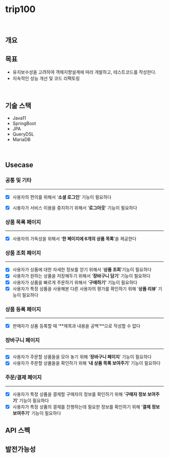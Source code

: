 # trip100

<br>

## 개요


## 목표
- 유지보수성을 고려하여 객체지향설계에 따라 개발하고, 테스트코드를 작성한다.
- 지속적인 성능 개선 및 코드 리팩토링

<br>

## 기술 스택 

- Java11
- SpringBoot
- JPA
- QueryDSL
- MariaDB

<br>


## Usecase
### 공통 및 기타

---

- [x]  사용자의 편의를 위해서 ‘**소셜 로그인**’ 기능이 필요하다
- [x]  시용자가 서비스 이용을 중지하기 위해서 ‘**로그아웃**’ 기능이 필요하다


### 상품 목록 페이지

---

- [x]  사용자의 가독성을 위해서 ‘**한 페이지에  6개의 상품 목록**’을 제공한다

### 상품 조회 페이지

---

- [x]  사용자가 상품에 대한 자세한 정보를 얻기 위해서 ‘**상품 조회**’기능이 필요하다
- [x]  사용자가 원하는 상품을 저장해두기 위해서 ‘**장바구니 담기**’ 기능이 필요하다
- [x]  사용자가 상품을 빠르게 주문하기 위해서 ‘**구매하기’** 기능이 필요하다
- [x]  사용자가 특정 상품을 사용해본 다른 사용자의 평가를 확인하기 위해 ‘**상품 리뷰**’ 기능이 필요하다

### 상품 등록 페이지

---

- [x]  판매자가 상품 등록할 때 ‘**제목과 내용을 공백’**으로 작성할 수 없다

### 장바구니 페이지

---

- [x]  사용자가 주문할 상품들을 모아 놓기 위해 ‘**장바구니 페이지**’ 기능이 필요하다
- [x]  사용자가 주문할 상품들을 확인하기 위해 ‘**내 상품 목록 보여주기**’ 기능이 필요하다

### 주문/결제 페이지

---

- [x]  사용자가 특정 상품을 결제할 구매자의 정보를 확인하기 위해 ‘**구매자 정보 보여주기**’ 기능이 필요하다
- [x]  사용자가 특정 상품의 결제를 진행하는데 필요한 정보를 확인하기 위해 ‘**결제 정보 보여주기**’ 기능이 필요하다

## API 스펙

## 발전가능성
